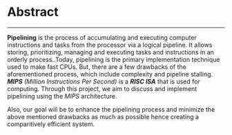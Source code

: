 # Abstract
---
**Pipelining** is the process of accumulating and executing computer instructions and tasks from the processor via a logical pipeline. It allows storing, prioritizing, managing and executing tasks and instructions in an orderly process..Today, pipelining is the primary implementation technique used to make fast CPUs. 
But, there are a few drawbacks of the aforementioned process, which include complexity and pipeline stalling. **_MIPS_** *(Million Instructions Per Second)* is a **_RISC ISA_** that is used for computing. 
Through this project, we aim to discuss and implement pipelining using the _MIPS_ architecture. 

Also, our goal will be to enhance the pipelining process and minimize the above mentioned drawbacks as much as possible hence creating a comparitively efficient system.
